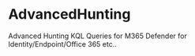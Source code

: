 # AdvancedHunting
Advanced Hunting KQL Queries for M365 Defender for Identity/Endpoint/Office 365 etc..
